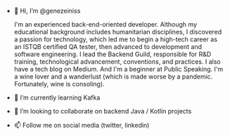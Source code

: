 - 👋 Hi, I’m @genezeiniss 
  

  I'm an experienced back-end-oriented developer.
  Although my educational background includes humanitarian disciplines, I discovered a passion for technology,
  which led me to begin a high-tech career as an ISTQB certified QA tester, then advanced to development and software engineering.
  I lead the Backend Guild, responsible for R&D training, technological advancement, conventions, and practices.
  I also have a tech blog on Medium. And I'm a beginner at Public Speaking.
  I'm a wine lover and a wanderlust (which is made worse by a pandemic. Fortunately, wine is consoling).


- 🌱 I’m currently learning Kafka
- 💞️ I’m looking to collaborate on backend Java / Kotlin projects
- 📫 Follow me on social media (twitter, linkedin)

<!---
genezeiniss/genezeiniss is a ✨ special ✨ repository because its `README.md` (this file) appears on your GitHub profile.
You can click the Preview link to take a look at your changes.
--->
